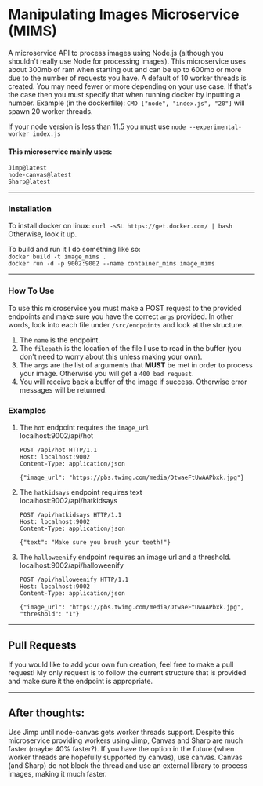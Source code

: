 # Manipulating Images Microservice (MIMS)
A microservice API to process images using Node.js (although you shouldn't really use Node for processing images).
This microservice uses about 300mb of ram when starting out and can be up to 600mb or more due to the number of requests you have.
A default of 10 worker threads is created. You may need fewer or more depending on your use case. If that's the case then you must specify that when running
docker by inputting a number. Example (in the dockerfile): `CMD ["node", "index.js", "20"]` will spawn 20 worker threads.

If your node version is less than 11.5 you must use `node --experimental-worker index.js`

#### This microservice mainly uses:
`Jimp@latest` \
`node-canvas@latest` \
`Sharp@latest`

___

### Installation
To install docker on linux: `curl -sSL https://get.docker.com/ | bash`
Otherwise, look it up.

To build and run it I do something like so: \
`docker build -t image_mims .` \
`docker run -d -p 9002:9002 --name container_mims image_mims`

___

### How To Use
To use this microservice you must make a POST request to the provided endpoints and make sure you have
the correct `args` provided. In other words, look into each file under `/src/endpoints` and look at the structure.

1) The `name` is the endpoint.
2) The `filepath` is the location of the file I use to read in the buffer (you don't need to worry about this unless making your own).
3) The `args` are the list of arguments that **MUST** be met in order to process your image. Otherwise you will get a `400 bad request`.
4) You will receive back a buffer of the image if success. Otherwise error messages will be returned.

### Examples

1) The `hot` endpoint requires the `image_url` \
localhost:9002/api/hot
    ```$xslt
    POST /api/hot HTTP/1.1
    Host: localhost:9002
    Content-Type: application/json
    
    {"image_url": "https://pbs.twimg.com/media/DtwaeFtUwAAPbxk.jpg"}
    ```

2) The `hatkidsays` endpoint requires text \
localhost:9002/api/hatkidsays
    ```$xslt
    POST /api/hatkidsays HTTP/1.1
    Host: localhost:9002
    Content-Type: application/json
    
    {"text": "Make sure you brush your teeth!"}
    ```
3) The `halloweenify` endpoint requires an image url and a threshold. \
localhost:9002/api/halloweenify

    ```$xslt
    POST /api/halloweenify HTTP/1.1
    Host: localhost:9002
    Content-Type: application/json

    {"image_url": "https://pbs.twimg.com/media/DtwaeFtUwAAPbxk.jpg", "threshold": "1"}
    ```

___

## Pull Requests
If you would like to add your own fun creation, feel free to make a pull request!
My only request is to follow the current structure that is provided and make sure it the endpoint is appropriate.

___

## After thoughts: 
Use Jimp until node-canvas gets worker threads support. Despite this microservice providing workers using Jimp, Canvas and Sharp are much faster (maybe 40% faster?).
If you have the option in the future (when worker threads are hopefully supported by canvas), use canvas. Canvas (and Sharp) do not block the thread and use an external library to process images, making it much faster.



